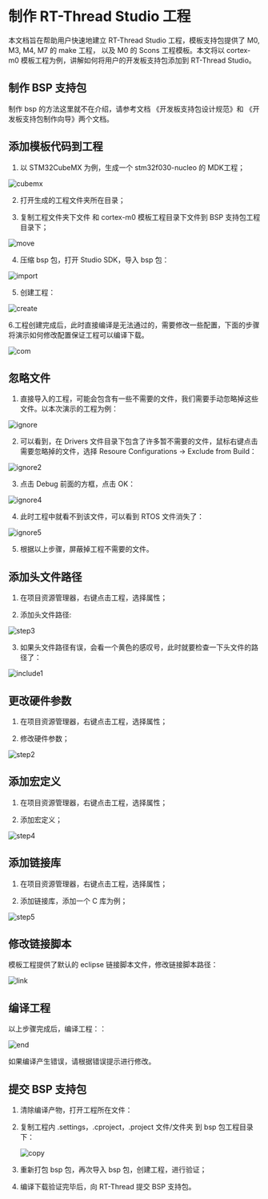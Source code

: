 # 制作 RT-Thread Studio 工程

本文档旨在帮助用户快速地建立 RT-Thread Studio 工程，模板支持包提供了 M0, M3, M4, M7 的 make 工程， 以及 M0 的 Scons 工程模板。本文将以 cortex-m0 模板工程为例，讲解如何将用户的开发板支持包添加到 RT-Thread Studio。

## 制作 BSP 支持包

制作 bsp 的方法这里就不在介绍，请参考文档 《开发板支持包设计规范》和 《开发板支持包制作向导》两个文档。

## 添加模板代码到工程

1. 以 STM32CubeMX 为例，生成一个 stm32f030-nucleo 的 MDK工程；

![cubemx](figures/step1.png)

2. 打开生成的工程文件夹所在目录；

3. 复制工程文件夹下文件 和 cortex-m0 模板工程目录下文件到 BSP 支持包工程目录下；

![move](figures/step2.png)

4. 压缩 bsp 包，打开 Studio SDK，导入 bsp 包：

![import](figures/step3.png)

5. 创建工程：

![create](figures/step4.png)

6.工程创建完成后，此时直接编译是无法通过的，需要修改一些配置，下面的步骤将演示如何修改配置保证工程可以编译下载。

![com](figures/step5.png)

## 忽略文件

1. 直接导入的工程，可能会包含有一些不需要的文件，我们需要手动忽略掉这些文件。以本次演示的工程为例：

![ignore](figures/step6.png)

2. 可以看到，在 Drivers 文件目录下包含了许多暂不需要的文件，鼠标右键点击需要忽略掉的文件，选择 Resoure Configurations -> Exclude from Build：

![ignore2](figures/step7.png)

3. 点击 Debug 前面的方框，点击 OK：

![ignore4](figures/step8.png)

4. 此时工程中就看不到该文件，可以看到 RTOS 文件消失了：

![ignore5](figures/step9.png)

5. 根据以上步骤，屏蔽掉工程不需要的文件。

## 添加头文件路径

1. 在项目资源管理器，右键点击工程，选择属性；

2. 添加头文件路径:

![step3](figures/step10.png)

3. 如果头文件路径有误，会看一个黄色的感叹号，此时就要检查一下头文件的路径了：

![include1](figures/step11.png)


## 更改硬件参数

1. 在项目资源管理器，右键点击工程，选择属性；

2. 修改硬件参数；

![step2](figures/step12.png)

## 添加宏定义

1. 在项目资源管理器，右键点击工程，选择属性；

2. 添加宏定义；

![step4](figures/step13.png)

## 添加链接库

1. 在项目资源管理器，右键点击工程，选择属性；

2. 添加链接库，添加一个 C 库为例；

![step5](figures/step14.png)

## 修改链接脚本

模板工程提供了默认的 eclipse 链接脚本文件，修改链接脚本路径：

![link](figures/step15.png)

## 编译工程

以上步骤完成后，编译工程：：

![end](figures/step16.png)

如果编译产生错误，请根据错误提示进行修改。

## 提交 BSP 支持包

1. 清除编译产物，打开工程所在文件：

2. 复制工程内 .settings，.cproject，.project 文件/文件夹 到 bsp 包工程目录下：

   ![copy](figures/step17.png)

3. 重新打包 bsp 包，再次导入 bsp 包，创建工程，进行验证；
4. 编译下载验证完毕后，向 RT-Thread 提交 BSP 支持包。 

